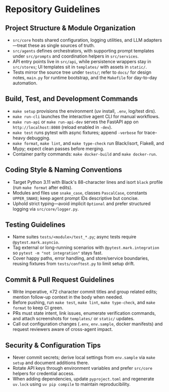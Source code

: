 # Repository Guidelines

## Project Structure & Module Organization
- `src/core` hosts shared configuration, logging utilities, and LLM adapters—treat these as single sources of truth.
- `src/agents` defines orchestrators, with supporting prompt templates under `src/prompts` and coordination helpers in `src/services`.
- API entry points live in `src/api`, while persistence wrappers stay in `src/stores`; UI templates sit in `templates/` with assets in `static/`.
- Tests mirror the source tree under `tests/`; refer to `docs/` for design notes, `main.py` for runtime bootstrap, and the `Makefile` for day-to-day automation.

## Build, Test, and Development Commands
- `make setup` provisions the environment (uv install, `.env`, log/test dirs).
- `make run-cli` launches the interactive agent CLI for manual workflows.
- `make run-api` or `make run-api-dev` serves the FastAPI app on `http://localhost:8080` (reload enabled in `-dev`).
- `make test` runs pytest with async fixtures; append `-verbose` for trace-heavy debugging.
- `make format`, `make lint`, and `make type-check` run Black/isort, Flake8, and Mypy; expect clean passes before merging.
- Container parity commands: `make docker-build` and `make docker-run`.

## Coding Style & Naming Conventions
- Target Python 3.11 with Black's 88-character lines and isort `black` profile (run `make format` after edits).
- Modules and files use `snake_case`, classes `PascalCase`, constants `UPPER_SNAKE`; keep agent prompt IDs descriptive but concise.
- Uphold strict typing—avoid implicit `Optional` and prefer structured logging via `src/core/logger.py`.

## Testing Guidelines
- Name suites `tests/<module>/test_*.py`; async tests require `@pytest.mark.asyncio`.
- Tag external or long-running scenarios with `@pytest.mark.integration` so `pytest -m "not integration"` stays fast.
- Cover happy paths, error handling, and store/service boundaries, reusing fixtures from `tests/conftest.py` to limit setup drift.

## Commit & Pull Request Guidelines
- Write imperative, ≤72 character commit titles and group related edits; mention follow-up context in the body when needed.
- Before pushing, run `make test`, `make lint`, `make type-check`, and `make format` to keep CI green.
- PRs must state intent, link issues, enumerate verification commands, and attach screenshots for `templates/` or `static/` updates.
- Call out configuration changes (`.env`, `env.sample`, docker manifests) and request reviewers aware of cross-agent impact.

## Security & Configuration Tips
- Never commit secrets; derive local settings from `env.sample` via `make setup` and document additions there.
- Rotate API keys through environment variables and prefer `src/core` helpers for credential access.
- When adding dependencies, update `pyproject.toml` and regenerate `uv.lock` using `uv pip compile` to maintain reproducibility.
